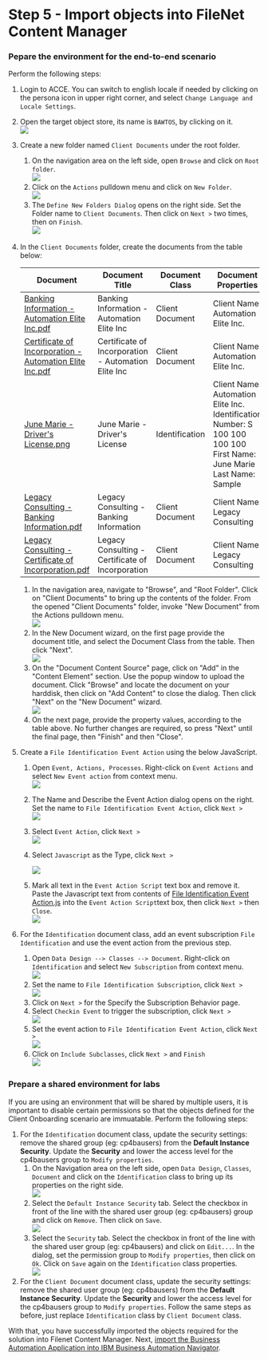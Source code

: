# Step 5 - Import objects into FileNet Content Manager

### Pepare the environment for the end-to-end scenario

Perform the following steps:

1. Login to ACCE. You can switch to english locale if needed by clicking on the persona icon in upper right corner, and select `Change Language and Locale Settings`.

2. Open the target object store, its name is `BAWTOS`, by clicking on it.
   <br/><img src="images/content-open-bawtos.png" />
   
3. Create a new folder named `Client Documents` under the root folder.
   1. On the navigation area on the left side, open `Browse` and click on `Root folder`.
      <br/><img src="images/content-open-rootfolder.png" />
   2. Click on the `Actions` pulldown menu and click on `New Folder`.
      <br/><img src="images/content-create-folder.png" />
   3. The `Define New Folders Dialog` opens on the right side. Set the Folder name to `Client Documents`. Then click on `Next >` two times, then on `Finish`.
      <br/><img src="images/content-create-client-documents.png" />
   
4. In the `Client Documents` folder, create the documents from the table below:
   
   | Document                                                     | Document Title | Document Class  | Document Properties                                          |
   | ------------------------------------------------------------ | -------------- | --------------- | ------------------------------------------------------------ |
   | [Banking Information - Automation Elite Inc.pdf](Solution%20Exports/FileNet%20Content%20Manager/Client%20Documents/Banking%20Information%20-%20Automation%20Elite%20Inc.pdf) | Banking Information - Automation Elite Inc | Client Document | Client Name: Automation Elite Inc.                           |
   | [Certificate of Incorporation - Automation Elite Inc.pdf](Solution%20Exports/FileNet%20Content%20Manager/Client%20Documents/Certificate%20of%20Incorporation%20-%20Automation%20Elite%20Inc.pdf) | Certificate of Incorporation - Automation Elite Inc | Client Document | Client Name: Automation Elite Inc.                           |
   | [June Marie - Driver's License.png](Solution%20Exports/FileNet%20Content%20Manager/Client%20Documents/June%20Marie%20-%20Driver's%20License.png) | June Marie - Driver's License | Identification  | Client Name: Automation Elite Inc.<br />Identification Number: S 100 100 100 100<br />First Name: June Marie<br />Last Name: Sample |
   | [Legacy Consulting - Banking Information.pdf](Solution%20Exports/FileNet%20Content%20Manager/Client%20Documents/Legacy%20Consulting%20-%20Banking%20Information.pdf) | Legacy Consulting - Banking Information | Client Document | Client Name: Legacy Consulting                               |
   | [Legacy Consulting - Certificate of Incorporation.pdf](Solution%20Exports/FileNet%20Content%20Manager/Client%20Documents/Legacy%20Consulting%20-%20Certificate%20of%20Incorporation.pdf) | Legacy Consulting - Certificate of Incorporation | Client Document | Client Name: Legacy Consulting                               |
   
   1. In the navigation area, navigate to "Browse", and "Root Folder". Click on "Client Documents" to bring up the contents of the folder. From the opened "Client Documents" folder, invoke "New Document" from the Actions pulldown menu.
      <br/><img src="images/content-createdocs1.png" />
   2. In the New Document wizard, on the first page provide the document title, and select the Document Class from the table. Then click "Next".
      <br/><img src="images/content-createdocs2.png" />
   3. On the "Document Content Source" page, click on "Add" in the "Content Element" section. Use the popup window to upload the document. Click "Browse" and locate the document on your harddisk, then click on "Add Content" to close the dialog. Then click "Next" on the "New Document" wizard.
      <br/><img src="images/content-createdocs3.png" />
   4. On the next page, provide the property values, according to the table above. No further changes are required, so press "Next" until the final page, then "Finish" and then "Close".
   
   
   
5. Create a `File Identification Event Action` using the below JavaScript.

   1. Open `Event, Actions, Processes`. Right-click on `Event Actions` and select `New Event action` from context menu.
      <br/><img src="images/content-create-eventaction.png" />
      
   2. The Name and Describe the Event Action dialog opens on the right. Set the name to `File Identification Event Action`, click `Next >`
      <br/><img src="images/content-event-action-name.png"/>
      
   3. Select `Event Action`, click `Next >`
      <br/><img src="images/content-event-action-type.png" />
      
   4. Select `Javascript` as the Type, click `Next >`

      <img src="images/content-event-action-type-javascript.png" />

   5. Mark all text in the `Event Action Script` text box and remove it. Paste the Javascript text from contents of [File Identification Event Action.js](Solution%20Exports/FileNet%20Content%20Manager/File%20Identification%20Event%20Action.js) into the `Event Action Script`text box, then click `Next >` then `Close`.
      <br/><img src="images/content-event-action-script.png" />

6. For the `Identification` document class, add an event subscription `File Identification` and use the event action from the previous step.
   1. Open `Data Design --> Classes --> Document`. Right-click on `Identification` and select `New Subscription` from context menu.
      <br/><img src="images/content-subscription1.png"/>
   2. Set the name to `File Identification Subscription`, click `Next >`
      <br/><img src="images/content-subscription2.png"/>   
   3. Click on `Next >` for the Specify the Subscription Behavior page.
   4. Select `Checkin Event` to trigger the subscription, click `Next >`
      <br/><img src="images/content-subscription4.png"/>  
   5. Set the event action to `File Identification Event Action`, click `Next >`
      <br/><img src="images/content-subscription5.png"/>
   6. Click on `Include Subclasses`, click `Next >` and `Finish`
      <br/><img src="images/content-subscription6.png"/>

### Prepare a shared environment for labs

If you are using an environment that will be shared by multiple users, it is important to disable certain permissions so that the objects defined for the Client Onboarding scenario are immuatable. Perform the following steps:

1. For the `Identification` document class, update the security settings: remove the shared group (eg: cp4bausers) from the **Default Instance Security**. Update the **Security** and lower the access level for the cp4bausers group to `Modify properties`.
   1. On the Navigation area on the left side, open `Data Design`, `Classes`, `Document` and click on the `Identification` class to bring up its properties on the right side.
      <br/><img src="images/content-security-id1.png"/>
   2. Select the `Default Instance Security` tab. Select the checkbox in front of the line with the shared user group (eg: cp4bausers) group and click on `Remove`. Then click on `Save`.
      <br/><img src="images/content-security-id2.png"/>
   3. Select the `Security` tab. Select the checkbox in front of the line with the shared user group (eg: cp4bausers) and click on `Edit...`. In the dialog, set the permission group to `Modify properties`, then click on `Ok`. Click on `Save` again on the `Identification` class properties.
      <br/><img src="images/content-security-id3.png"/>
2. For the `Client Document` document class, update the security settings: remove the shared user group (eg: cp4bausers) from the **Default Instance Security**. Update the **Security** and lower the access level for the cp4bausers group to `Modify properties`. Follow the same steps as before, just replace `Identification` class by `Client Document` class.

With that, you have successfully imported the objects required for the solution into Filenet Content Manager. Next, [import the Business Automation Application into IBM Business Automation Navigator](Step%206%20-%20Business%20Automation%20Application.md).
